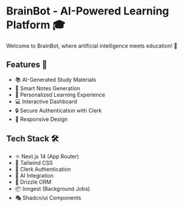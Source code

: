 # BrainBot - AI-Powered Learning Platform 🎓

Welcome to BrainBot, where artificial intelligence meets education! 🌟

## Features 🚀

- 📚 AI-Generated Study Materials
- 📝 Smart Notes Generation
- 🧠 Personalized Learning Experience
- 💻 Interactive Dashboard
- 🔒 Secure Authentication with Clerk
- 📱 Responsive Design

## Tech Stack 🛠️

- ⚛️ Next.js 14 (App Router)
- 🎨 Tailwind CSS
- 🔐 Clerk Authentication
- 🤖 AI Integration
- 🎯 Drizzle ORM
- 📦 Inngest (Background Jobs)
- 🎭 Shadcn/ui Components


